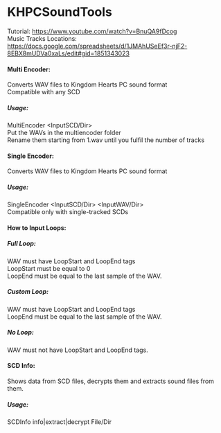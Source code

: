 # KHPCSoundTools
Tutorial: https://www.youtube.com/watch?v=BnuQA9fDcog <br/>
Music Tracks Locations: https://docs.google.com/spreadsheets/d/1JMAhUSeEf3r-njF2-8EBX8mUDVa0xaLs/edit#gid=1851343023
#### Multi Encoder:
Converts WAV files to Kingdom Hearts PC sound format <br/>
Compatible with any SCD
##### Usage:
MultiEncoder <InputSCD/Dir> <br/>
Put the WAVs in the multiencoder folder <br/>
Rename them starting from 1.wav until you fulfil the number of tracks <br/>
#### Single Encoder:
Converts WAV files to Kingdom Hearts PC sound format
##### Usage:
SingleEncoder <InputSCD/Dir> <InputWAV/Dir> <br/>
Compatible only with single-tracked SCDs
#### How to Input Loops:
##### Full Loop:
WAV must have LoopStart and LoopEnd tags <br/>
LoopStart must be equal to 0 <br/>
LoopEnd must be equal to the last sample of the WAV.
##### Custom Loop:
WAV must have LoopStart and LoopEnd tags <br/>
LoopEnd must be equal to the last sample of the WAV.
##### No Loop:
WAV must not have LoopStart and LoopEnd tags.
#### SCD Info:
Shows data from SCD files, decrypts them and extracts sound files from them.
##### Usage:
SCDInfo info|extract|decrypt File/Dir

